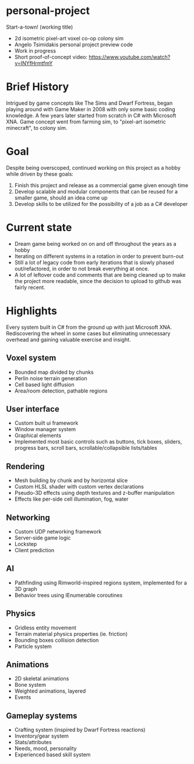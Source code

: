 # personal-project
 Start-a-town! (working title)
* 2d isometric pixel-art voxel co-op colony sim
* Angelo Tsimidakis personal project preview code
* Work in progress
* Short proof-of-concept video: https://www.youtube.com/watch?v=INYfHrmtfmY

# Brief History
Intrigued by game concepts like The Sims and Dwarf Fortress, began playing around with Game Maker in 2008 with only some basic coding knowledge. A few years later started from scratch in C# with Microsoft XNA. Game concept went from farming sim, to "pixel-art isometric minecraft", to colony sim.

# Goal
Despite being overscoped, continued working on this project as a hobby while driven by these goals: 
1. Finish this project and release as a commercial game given enough time
2. Develop scalable and modular components that can be reused for a smaller game, should an idea come up
3. Develop skills to be utilized for the possibility of a job as a C# developer

# Current state
* Dream game being worked on on and off throughout the years as a hobby
* Iterating on different systems in a rotation in order to prevent burn-out
* Still a lot of legacy code from early iterations that is slowly phased out/refactored, in order to not break everything at once.
* A lot of leftover code and comments that are being cleaned up to make the project more readable, since the decision to upload to github was fairly recent.

# Highlights
Εvery system built in C# from the ground up with just Microsoft XNA. Rediscovering the wheel in some cases but eliminating unnecessary overhead and gaining valuable exercise and insight.

## Voxel system
* Bounded map divided by chunks
* Perlin noise terrain generation
* Cell based light diffusion
* Area/room detection, pathable regions

## User interface
* Custom built ui framework
* Window manager system
* Graphical elements
* Implemented most basic controls such as buttons, tick boxes, sliders, progress bars, scroll bars, scrollable/collapsible lists/tables

## Rendering
* Mesh building by chunk and by horizontal slice
* Custom HLSL shader with custom vertex declarations
* Pseudo-3D effects using depth textures and z-buffer manipulation
* Effects like per-side cell illumination, fog, water

## Networking
* Custom UDP networking framework
* Server-side game logic
* Lockstep
* Client prediction

## AI
* Pathfinding using Rimworld-inspired regions system, implemented for a 3D graph
* Behavior trees using IEnumerable coroutines

## Physics
* Gridless entity movement
* Terrain material physics properties (ie. friction)
* Bounding boxes collision detection
* Particle system

## Animations
* 2D skeletal animations
* Bone system 
* Weighted animations, layered
* Events

## Gameplay systems
* Crafting system (inspired by Dwarf Fortress reactions)
* Inventory/gear system
* Stats/attributes
* Needs, mood, personality
* Experienced based skill system
